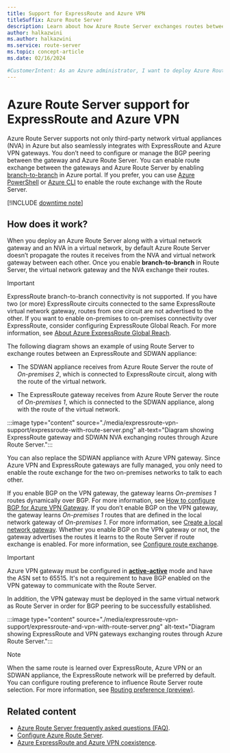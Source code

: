 ```yaml
---
title: Support for ExpressRoute and Azure VPN
titleSuffix: Azure Route Server
description: Learn about how Azure Route Server exchanges routes between network virtual appliances (NVA), Azure ExpressRoute gateways, and Azure VPN gateways.
author: halkazwini
ms.author: halkazwini
ms.service: route-server
ms.topic: concept-article
ms.date: 02/16/2024

#CustomerIntent: As an Azure administrator, I want to deploy Azure Route Server with ExpressRoute and Azure VPN so that routes can be exchanged between the two on-premises networks.
---
```


# Azure Route Server support for ExpressRoute and Azure VPN

Azure Route Server supports not only third-party network virtual appliances (NVA) in Azure but also seamlessly integrates with ExpressRoute and Azure VPN gateways. You don’t need to configure or manage the BGP peering between the gateway and Azure Route Server. You can enable route exchange between the gateways and Azure Route Server by enabling [branch-to-branch](quickstart-configure-route-server-portal.md#configure-route-exchange) in Azure portal. If you prefer, you can use [Azure PowerShell](quickstart-configure-route-server-powershell.md#route-exchange) or [Azure CLI](quickstart-configure-route-server-cli.md#configure-route-exchange) to enable the route exchange with the Route Server.

[!INCLUDE [downtime note](../../includes/route-server-note-vng-downtime.md)]

## How does it work?

When you deploy an Azure Route Server along with a virtual network gateway and an NVA in a virtual network, by default Azure Route Server doesn’t propagate the routes it receives from the NVA and virtual network gateway between each other. Once you enable **branch-to-branch** in Route Server, the virtual network gateway and the NVA exchange their routes.

> [!IMPORTANT] 
> ExpressRoute branch-to-branch connectivity is not supported. If you have two (or more) ExpressRoute circuits connected to the same ExpressRoute virtual network gateway, routes from one circuit are not advertised to the other. If you want to enable on-premises to on-premises connectivity over ExpressRoute, consider configuring ExpressRoute Global Reach. For more information, see [About Azure ExpressRoute Global Reach](../expressroute/expressroute-global-reach.md).

The following diagram shows an example of using Route Server to exchange routes between an ExpressRoute and SDWAN appliance:

- The SDWAN appliance receives from Azure Route Server the route of *On-premises 2*, which is connected to ExpressRoute circuit, along with the route of the virtual network.

- The ExpressRoute gateway receives from Azure Route Server the route of *On-premises 1*, which is connected to the SDWAN appliance, along with the route of the virtual network.

:::image type="content" source="./media/expressroute-vpn-support/expressroute-with-route-server.png" alt-text="Diagram showing ExpressRoute gateway and SDWAN NVA exchanging routes through Azure Route Server.":::

You can also replace the SDWAN appliance with Azure VPN gateway. Since Azure VPN and ExpressRoute gateways are fully managed, you only need to enable the route exchange for the two on-premises networks to talk to each other.

If you enable BGP on the VPN gateway, the gateway learns *On-premises 1* routes dynamically over BGP. For more information, see [How to configure BGP for Azure VPN Gateway](../vpn-gateway/bgp-howto.md). If you don’t enable BGP on the VPN gateway, the gateway learns *On-premises 1* routes that are defined in the local network gateway of *On-premises 1*. For more information, see [Create a local network gateway](../vpn-gateway/tutorial-site-to-site-portal.md#LocalNetworkGateway). Whether you enable BGP on the VPN gateway or not, the gateway advertises the routes it learns to the Route Server if route exchange is enabled. For more information, see [Configure route exchange](quickstart-configure-route-server-portal.md#configure-route-exchange).

> [!IMPORTANT] 
> Azure VPN gateway must be configured in [**active-active**](../vpn-gateway/vpn-gateway-activeactive-rm-powershell.md) mode and have the ASN set to 65515. It's not a requirement to have BGP enabled on the VPN gateway to communicate with the Route Server.
>
> In addition, the VPN gateway must be deployed in the same virtual network as Route Server in order for BGP peering to be successfully established. 

:::image type="content" source="./media/expressroute-vpn-support/expressroute-and-vpn-with-route-server.png" alt-text="Diagram showing ExpressRoute and VPN gateways exchanging routes through Azure Route Server.":::

> [!NOTE] 
> When the same route is learned over ExpressRoute, Azure VPN or an SDWAN appliance, the ExpressRoute network will be preferred by default. You can configure routing preference to influence Route Server route selection. For more information, see [Routing preference (preview)](hub-routing-preference.md).

## Related content

- [Azure Route Server frequently asked questions (FAQ)](route-server-faq.md).
- [Configure Azure Route Server](quickstart-configure-route-server-powershell.md).
- [Azure ExpressRoute and Azure VPN coexistence](../expressroute/how-to-configure-coexisting-gateway-portal.md?toc=/azure/route-server/toc.json).
